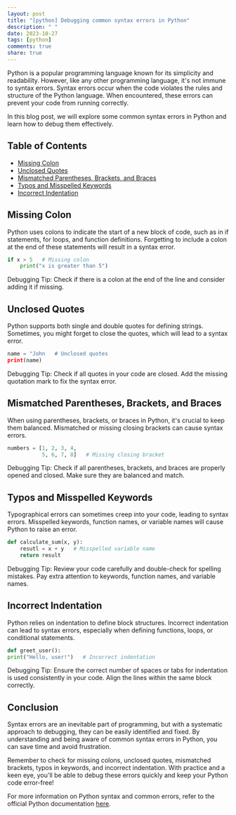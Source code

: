 ```yaml
---
layout: post
title: "[python] Debugging common syntax errors in Python"
description: " "
date: 2023-10-27
tags: [python]
comments: true
share: true
---
```


Python is a popular programming language known for its simplicity and readability. However, like any other programming language, it's not immune to syntax errors. Syntax errors occur when the code violates the rules and structure of the Python language. When encountered, these errors can prevent your code from running correctly.

In this blog post, we will explore some common syntax errors in Python and learn how to debug them effectively.

## Table of Contents
- [Missing Colon](#missing-colon)
- [Unclosed Quotes](#unclosed-quotes)
- [Mismatched Parentheses, Brackets, and Braces](#mismatched-parentheses-brackets-and-braces)
- [Typos and Misspelled Keywords](#typos-and-misspelled-keywords)
- [Incorrect Indentation](#incorrect-indentation)

## Missing Colon

Python uses colons to indicate the start of a new block of code, such as in if statements, for loops, and function definitions. Forgetting to include a colon at the end of these statements will result in a syntax error.

```python
if x > 5   # Missing colon
    print("x is greater than 5")
```

Debugging Tip: Check if there is a colon at the end of the line and consider adding it if missing.

## Unclosed Quotes

Python supports both single and double quotes for defining strings. Sometimes, you might forget to close the quotes, which will lead to a syntax error.

```python
name = "John   # Unclosed quotes
print(name)
```

Debugging Tip: Check if all quotes in your code are closed. Add the missing quotation mark to fix the syntax error.

## Mismatched Parentheses, Brackets, and Braces

When using parentheses, brackets, or braces in Python, it's crucial to keep them balanced. Mismatched or missing closing brackets can cause syntax errors.

```python
numbers = [1, 2, 3, 4,
           5, 6, 7, 8]   # Missing closing bracket
```

Debugging Tip: Check if all parentheses, brackets, and braces are properly opened and closed. Make sure they are balanced and match.

## Typos and Misspelled Keywords

Typographical errors can sometimes creep into your code, leading to syntax errors. Misspelled keywords, function names, or variable names will cause Python to raise an error.

```python
def calculate_sum(x, y):
    resutl = x + y   # Misspelled variable name
    return result
```

Debugging Tip: Review your code carefully and double-check for spelling mistakes. Pay extra attention to keywords, function names, and variable names.

## Incorrect Indentation

Python relies on indentation to define block structures. Incorrect indentation can lead to syntax errors, especially when defining functions, loops, or conditional statements.

```python
def greet_user():
print("Hello, user!")   # Incorrect indentation
```

Debugging Tip: Ensure the correct number of spaces or tabs for indentation is used consistently in your code. Align the lines within the same block correctly.

## Conclusion

Syntax errors are an inevitable part of programming, but with a systematic approach to debugging, they can be easily identified and fixed. By understanding and being aware of common syntax errors in Python, you can save time and avoid frustration.

Remember to check for missing colons, unclosed quotes, mismatched brackets, typos in keywords, and incorrect indentation. With practice and a keen eye, you'll be able to debug these errors quickly and keep your Python code error-free!

For more information on Python syntax and common errors, refer to the official Python documentation [here](https://docs.python.org/3/tutorial/index.html).